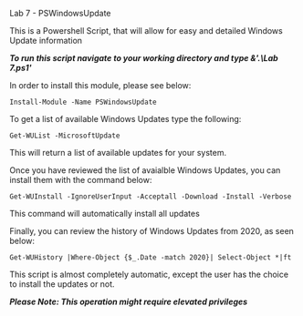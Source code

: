 Lab 7 - PSWindowsUpdate 

This is a Powershell Script, that will allow for easy and detailed Windows Update information 

***To run this script navigate to your working directory and type &'.\Lab 7.ps1'***

In order to install this module, please see below:
```
Install-Module -Name PSWindowsUpdate 
```
To get a list of available Windows Updates type the following:
```
Get-WUList -MicrosoftUpdate 
```
This will return a list of available updates for your system. 

Once you have reviewed the list of avaialble Windows Updates, you can install them with the command below:
```
Get-WUInstall -IgnoreUserInput -Acceptall -Download -Install -Verbose
```
This command will automatically install all updates

Finally, you can review the history of Windows Updates from 2020, as seen below:
```
Get-WUHistory |Where-Object {$_.Date -match 2020}| Select-Object *|ft
```

This script is almost completely automatic, except the user has the choice to install the updates or not. 

***Please Note: This operation might require elevated privileges***

